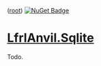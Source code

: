 ﻿([root](https://github.com/CalionVarduk/LfrlAnvil/blob/main/readme.md))
[![NuGet Badge](https://buildstats.info/nuget/LfrlAnvil.Sqlite)](https://www.nuget.org/packages/LfrlAnvil.Sqlite/)

# [LfrlAnvil.Sqlite](https://github.com/CalionVarduk/LfrlAnvil/tree/main/src/LfrlAnvil.Sql/LfrlAnvil.Sqlite)

Todo.
